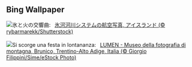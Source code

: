 ## Bing Wallpaper
![](https://www.bing.com/th?id=OHR.GlacialRivers_JA-JP1694776093_UHD.jpg&w=1000)氷と火の交響曲:&nbsp;&ensp;[氷河河川システムの航空写真, アイスランド (© rybarmarekk/Shutterstock)](https://www.bing.com/th?id=OHR.GlacialRivers_JA-JP1694776093_UHD.jpg)
<br><br/>
![](https://www.bing.com/th?id=OHR.TrentinoAltoBolzanoMerano_IT-IT4259043530_UHD.jpg&w=1000)Si scorge una festa in lontananza:&nbsp;&ensp;[LUMEN - Museo della fotografia di montagna, Brunico, Trentino-Alto Adige, Italia (© Giorgio Filippini/Sime/eStock Photo)](https://www.bing.com/th?id=OHR.TrentinoAltoBolzanoMerano_IT-IT4259043530_UHD.jpg)
<br><br/>
